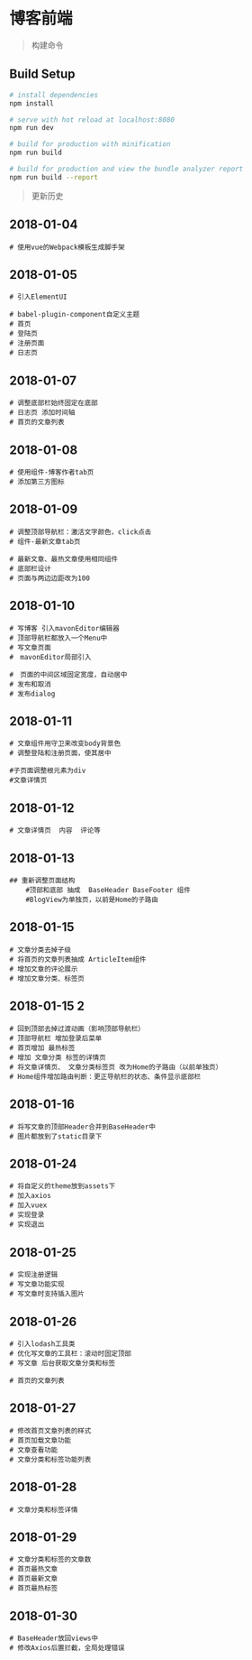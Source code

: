 # 博客前端

> 构建命令

## Build Setup

``` bash
# install dependencies
npm install

# serve with hot reload at localhost:8080
npm run dev

# build for production with minification
npm run build

# build for production and view the bundle analyzer report
npm run build --report
```

> 更新历史

## 2018-01-04

```
# 使用vue的Webpack模板生成脚手架
```

## 2018-01-05

```
# 引入ElementUI

# babel-plugin-component自定义主题
# 首页
# 登陆页
# 注册页面
# 日志页
```
## 2018-01-07

```
# 调整底部栏始终固定在底部
# 日志页 添加时间轴
# 首页的文章列表
```
## 2018-01-08

```
# 使用组件-博客作者tab页 
# 添加第三方图标
```

## 2018-01-09

```
# 调整顶部导航栏：激活文字颜色，click点击
# 组件-最新文章tab页

# 最新文章、最热文章使用相同组件
# 底部栏设计
# 页面与两边边距改为100
```

## 2018-01-10

```
# 写博客 引入mavonEditor编辑器
# 顶部导航栏都放入一个Menu中
# 写文章页面
#　mavonEditor局部引入

#　页面的中间区域固定宽度，自动居中
# 发布和取消
# 发布dialog

```
## 2018-01-11

```
# 文章组件用守卫来改变body背景色
# 调整登陆和注册页面，使其居中

#子页面调整根元素为div
#文章详情页

```
## 2018-01-12

```
# 文章详情页  内容  评论等

```
## 2018-01-13

```
## 重新调整页面结构	
	#顶部和底部 抽成  BaseHeader BaseFooter 组件
	#BlogView为单独页，以前是Home的子路由

```
## 2018-01-15

``` 
# 文章分类去掉子级
# 将首页的文章列表抽成 ArticleItem组件
# 增加文章的评论展示
# 增加文章分类、标签页

```

## 2018-01-15  2

``` 
# 回到顶部去掉过渡动画（影响顶部导航栏）
# 顶部导航栏 增加登录后菜单
# 首页增加 最热标签
# 增加 文章分类 标签的详情页
# 将文章详情页、 文章分类标签页 改为Home的子路由（以前单独页）
# Home组件增加路由判断：更正导航栏的状态、条件显示底部栏

```

## 2018-01-16

``` 
# 将写文章的顶部Header合并到BaseHeader中
# 图片都放到了static目录下

```

## 2018-01-24

``` 
# 将自定义的theme放到assets下
# 加入axios
# 加入vuex
# 实现登录
# 实现退出

```

## 2018-01-25

``` 
# 实现注册逻辑
# 写文章功能实现
# 写文章时支持插入图片

```
## 2018-01-26

``` 
# 引入lodash工具类
# 优化写文章的工具栏：滚动时固定顶部
# 写文章 后台获取文章分类和标签

# 首页的文章列表

```

## 2018-01-27

``` 
# 修改首页文章列表的样式
# 首页加载文章功能
# 文章查看功能
# 文章分类和标签功能列表

```

## 2018-01-28

``` 
# 文章分类和标签详情

```

## 2018-01-29

``` 
# 文章分类和标签的文章数
# 首页最热文章
# 首页最新文章
# 首页最热标签

```
## 2018-01-30

``` 
# BaseHeader放回views中
# 修改Axios后置拦截，全局处理错误

```